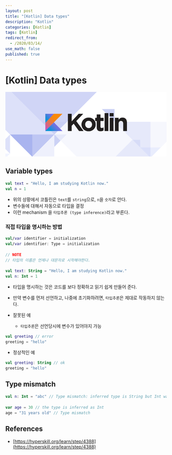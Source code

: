 ```yaml
---
layout: post
title: "[Kotlin] Data types"
description: "Kotlin"
categories: [Kotlin]
tags: [Kotlin]
redirect_from:
  - /2020/03/14/
use_math: false
published: true
---
```


# [Kotlin] Data types

<img src="/assets/images/posts/logos/kotlin_800x320.png">

## Variable types

```kotlin
val text = "Hello, I am studying Kotlin now."
val n = 1
```

- 위의 상황에서 코틀린은 `text`를 `string`으로, `n`을 `숫자`로 안다.
- 변수들에 대해서 자동으로 타입을 결정
- 이런 mechanism 을 `타입추론 (type inference)`라고 부른다.

### 직접 타입을 명시하는 방법

```kotlin
val/var identifier = initialization
val/var identifier: Type = initialization

// NOTE
// 타입의 이름은 언제나 대문자로 시작해야한다.

val text: String = "Hello, I am studying Kotlin now."
val n: Int = 1
```

- 타입을 명시하는 것은 코드를 보다 정확하고 읽기 쉽게 만들어 준다.
- 만약 변수를 먼저 선언하고, 나중에 초기화하려면, `타입추론`은 제대로 작동하지 않는다.

- 잘못된 예
  - `타입추론`은 선언당시에 변수가 있어야지 가능

```kotlin
val greeting // error
greeting = "hello"
```

- 정상적인 예

```kotlin
val greeting: String // ok
greeting = "hello"
```

## Type mismatch

```kotlin
val n: Int = "abc" // Type mismatch: inferred type is String but Int was expected

var age = 30 // the type is inferred as Int
age = "31 years old" // Type mismatch
```

## References

- [https://hyperskill.org/learn/step/4388](https://hyperskill.org/learn/step/4388)
